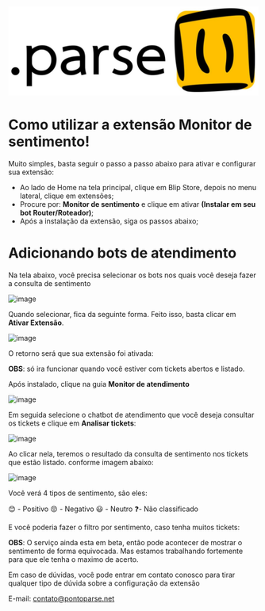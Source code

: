 ![N|Solid](https://raw.githubusercontent.com/Wilkor/img-clonebots/main/logoParseHorizontal.jpeg)


# Como utilizar a extensão Monitor de sentimento!

Muito simples, basta seguir o passo a passo abaixo para ativar e configurar sua extensão:

 - Ao lado de Home na tela principal, clique em Blip Store, depois no menu lateral, clique em extensões;
 - Procure por: **Monitor de sentimento** e clique em ativar **(Instalar em seu bot Router/Roteador)**;
 - Após a instalação da extensão, siga os passos abaixo;
 
 # Adicionando bots de atendimento
 
  Na tela abaixo, você precisa selecionar os bots nos quais você deseja fazer a consulta de sentimento
  
  ![image](https://github.com/Wilkor/doc-plugin-sentiment-monitor/assets/34819624/a19ab9b5-2448-44b4-89f6-4837e066b601)

  Quando selecionar, fica da seguinte forma. Feito isso, basta clicar em **Ativar Extensão**.
  
  ![image](https://github.com/Wilkor/doc-plugin-sentiment-monitor/assets/34819624/4f9a871a-06c9-4f89-9ba7-d73e067d2772)

  O retorno será que sua extensão foi ativada:


 **OBS**: só ira funcionar quando você estiver com tickets abertos e listado.

 Após instalado, clique na guia **Monitor de atendimento**
 
 ![image](https://github.com/Wilkor/doc-plugin-sentiment-monitor/assets/34819624/d2fdb9b8-6d97-48d3-8dd9-6cfeaee54ddb)

 Em seguida selecione o chatbot de atendimento que você deseja consultar os tickets e clique em **Analisar tickets**:

 ![image](https://github.com/Wilkor/doc-plugin-sentiment-monitor/assets/34819624/7d0bff69-a1fe-4701-bb51-7499b7da34cd)

 
  Ao clicar nela, teremos o resultado da consulta de sentimento nos tickets que estão listado. conforme imagem abaixo:

  
  ![image](https://github.com/Wilkor/doc-plugin-sentiment-monitor/assets/34819624/88197061-b72d-415c-b0ff-7cdf1059224d)


 Você verá 4 tipos de sentimento, são eles:
 
   😊 - Positivo
   😡 - Negativo
   😃 - Neutro
   ❓- Não classificado
   
 E você poderia fazer o filtro por sentimento, caso tenha muitos tickets:
 
 **OBS**: O serviço ainda esta em beta, então pode acontecer de mostrar o sentimento de forma equivocada. Mas estamos trabalhando fortemente para que ele tenha o maximo de acerto.
 
 Em caso de dúvidas, você pode entrar em contato conosco para tirar qualquer tipo de dúvida sobre a configuração da extensão
 
 E-mail: contato@pontoparse.net
